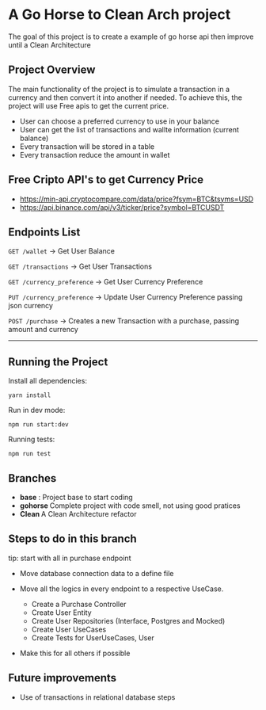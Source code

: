 # A Go Horse to Clean Arch project

The goal of this project is to create a example of go horse api then improve until a Clean Architecture

## Project Overview

The main functionality of the project is to simulate a transaction in a currency and then convert it into another if needed. To achieve this, the project will use Free apis to get the current price.

- User can choose a preferred currency to use in your balance
- User can get the list of transactions and wallte information (current balance)
- Every transaction will be stored in a table
- Every transaction reduce the amount in wallet

## Free Cripto API's to get Currency Price

- https://min-api.cryptocompare.com/data/price?fsym=BTC&tsyms=USD
- https://api.binance.com/api/v3/ticker/price?symbol=BTCUSDT

## Endpoints List

`GET /wallet` -> Get User Balance

`GET /transactions` -> Get User Transactions

`GET /currency_preference` -> Get User Currency Preference

`PUT /currency_preference` -> Update User Currency Preference passing json currency

`POST /purchase` -> Creates a new Transaction with a purchase, passing amount and currency

---

## Running the Project

Install all dependencies:

```
yarn install
```

Run in dev mode:

```
npm run start:dev
```

Running tests:

```
npm run test
```

## Branches

- <b>base</b> : Project base to start coding
- <b> gohorse </b> Complete project with code smell, not using good pratices
- <b> Clean </b> A Clean Architecture refactor

## Steps to do in this branch

tip: start with all in purchase endpoint

- Move database connection data to a define file
- Move all the logics in every endpoint to a respective UseCase.

  - Create a Purchase Controller
  - Create User Entity
  - Create User Repositories (Interface, Postgres and Mocked)
  - Create User UseCases
  - Create Tests for UserUseCases, User

- Make this for all others if possible

## Future improvements

- Use of transactions in relational database steps
